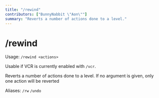 ```yaml
---
title: "/rewind"
contributors: ["BunnyNabbit \"Aon\""]
summary: "Reverts a number of actions done to a level."
---
```


# /rewind

Usage: `/rewind <actions>`

Usable if VCR is currently enabled with `/vcr`.

Reverts a number of actions done to a level. If no argument is given, only one action will be reverted

Aliases: `/rw` `/undo`
